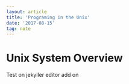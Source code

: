 ```yaml
---
layout: article
title: 'Programing in the Unix'
date: '2017-08-15'
tag: note
---
```



# Unix System Overview
Test on jekyller editor add on 
